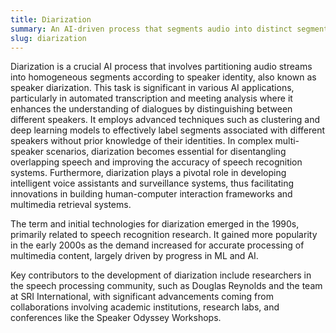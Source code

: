 ```yaml
---
title: Diarization
summary: An AI-driven process that segments audio into distinct segments based on speaker identity, enabling identification of who spoke when.
slug: diarization
---
```


Diarization is a crucial AI process that involves partitioning audio streams into homogeneous segments according to speaker identity, also known as speaker diarization. This task is significant in various AI applications, particularly in automated transcription and meeting analysis where it enhances the understanding of dialogues by distinguishing between different speakers. It employs advanced techniques such as clustering and deep learning models to effectively label segments associated with different speakers without prior knowledge of their identities. In complex multi-speaker scenarios, diarization becomes essential for disentangling overlapping speech and improving the accuracy of speech recognition systems. Furthermore, diarization plays a pivotal role in developing intelligent voice assistants and surveillance systems, thus facilitating innovations in building human-computer interaction frameworks and multimedia retrieval systems.

The term and initial technologies for diarization emerged in the 1990s, primarily related to speech recognition research. It gained more popularity in the early 2000s as the demand increased for accurate processing of multimedia content, largely driven by progress in ML and AI.

Key contributors to the development of diarization include researchers in the speech processing community, such as Douglas Reynolds and the team at SRI International, with significant advancements coming from collaborations involving academic institutions, research labs, and conferences like the Speaker Odyssey Workshops.